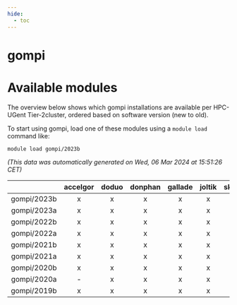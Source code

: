 ```yaml
---
hide:
  - toc
---
```


gompi
=====

# Available modules


The overview below shows which gompi installations are available per HPC-UGent Tier-2cluster, ordered based on software version (new to old).

To start using gompi, load one of these modules using a `module load` command like:

```shell
module load gompi/2023b
```

*(This data was automatically generated on Wed, 06 Mar 2024 at 15:51:26 CET)*  

| |accelgor|doduo|donphan|gallade|joltik|skitty|
| :---: | :---: | :---: | :---: | :---: | :---: | :---: |
|gompi/2023b|x|x|x|x|x|x|
|gompi/2023a|x|x|x|x|x|x|
|gompi/2022b|x|x|x|x|x|x|
|gompi/2022a|x|x|x|x|x|x|
|gompi/2021b|x|x|x|x|x|x|
|gompi/2021a|x|x|x|x|x|x|
|gompi/2020b|x|x|x|x|x|x|
|gompi/2020a|-|x|x|x|x|x|
|gompi/2019b|x|x|x|x|x|x|
